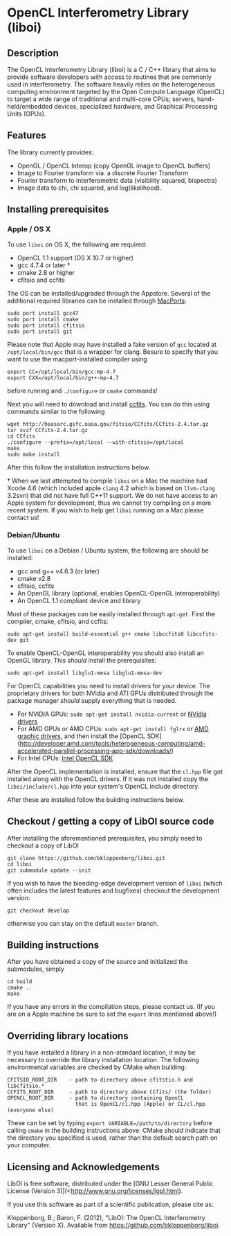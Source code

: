 # OpenCL Interferometry Library (liboi)

## Description

The OpenCL Interferometry Library (liboi) is a C / C++ library that aims to 
provide software developers with access to routines that are commonly used 
in interferometry.  The software heavily relies on the heterogeneous computing environment targeted by the Open Compute Language (OpenCL) to target a wide range of traditional and multi-core CPUs; servers, hand-held/embedded devices, specialized hardware, and Graphical Processing Units (GPUs).

## Features

The library currently provides:
* OpenGL / OpenCL Interop (copy OpenGL image to OpenCL buffers)
* Image to Fourier transform via. a discrete Fourier Transform
* Fourier transform to interferometric data (visibility squared, bispectra)
* Image data to chi, chi squared, and log(likelihood).

## Installing prerequisites

### Apple / OS X

To use `liboi` on OS X, the following are required:

* OpenCL 1.1 support (OS X 10.7 or higher)
* gcc 4.7.4 or later &dagger;
* cmake 2.8 or higher
* cfitsio and ccfits

The OS can be installed/upgraded through the Appstore. Several of the additional 
required libraries can be installed through [MacPorts](http://www.macports.org/):

    sudo port install gcc47
    sudo port install cmake
    sudo port install cfitsio
    sudo port install git

Please note that Apple may have installed a fake version of `gcc` located at
`/opt/local/bin/gcc` that is a wrapper for clang. Besure to specify that you
want to use the macport-installed compiler using

    export CC=/opt/local/bin/gcc-mp-4.7
    export CXX=/opt/local/bin/g++-mp-4.7

before running and `./configure` or `cmake` commands!

Next you will need to download and install 
[ccfits](http://heasarc.gsfc.nasa.gov/fitsio/CCfits/).
You can do this using commands similar to the following

    wget http://heasarc.gsfc.nasa.gov/fitsio/CCfits/CCfits-2.4.tar.gz
    tar xvzf CCfits-2.4.tar.gz
    cd CCfits
    ./configure --prefix=/opt/local --with-cfitsio=/opt/local
    make
    sudo make install

After this follow the installation instructions below.

&dagger; When we last attempted to compile `liboi` on a Mac the machine had
Xcode 4.6 (which included apple `clang` 4.2 which is based on `llvm-clang` 3.2svn)
that did not have full C++11 support. We do not have access to an Apple system
for development, thus we cannot try compiling on a more recent system. If you
wish to help get `liboi` running on a Mac please contact us!

### Debian/Ubuntu

To use `liboi` on a Debian / Ubuntu system, the following are should be 
installed:

* gcc and g++ v4.6.3 (or later)
* cmake v2.8
* cfitsio, ccfits
* An OpenGL library (optional, enables OpenCL-OpenGL interoperability)
* An OpenCL 1.1 compliant device and library

Most of these packages can be easily installed through `apt-get`. First the
compiler, cmake, cfitsio, and ccfits:

    sudo apt-get install build-essential g++ cmake libccfits0 libccfits-dev git
    
To enable OpenCL-OpenGL interoperability you should also install an OpenGL
library. This *should* install the prerequisites:
    
    sudo apt-get install libglu1-mesa libglu1-mesa-dev
    
For OpenCL capabilities you need to install drivers for your device. The
proprietary drivers for both NVidia and ATI GPUs distributed through the 
package manager *should* supply everything that is needed.

* For NVIDIA GPUs: `sudo apt-get install nvidia-current` or [NVidia drivers](www.nvidia.com/drivers)
* For AMD GPUs or AMD CPUs: `sudo apt-get install fglrx` or [AMD graphic drivers](http://support.amd.com/us/gpudownload/Pages/index.aspx), and then install the [OpenCL SDK] (http://developer.amd.com/tools/heterogeneous-computing/amd-accelerated-parallel-processing-app-sdk/downloads/)
* For Intel CPUs: [Intel OpenCL SDK](http://software.intel.com/en-us/vcsource/tools/opencl-sdk)

After the OpenCL implementation is installed, ensure that the `cl.hpp` file got installed
along with the OpenCL drivers. If it was not installed copy the `liboi/include/cl.hpp`
into your system's OpenCL include directory.

After these are installed follow the building instructions below.

## Checkout / getting a copy of LibOI source code

After installing the aforementioned prerequisites, you simply need to checkout
a copy of LibOI

    git clone https://github.com/bkloppenborg/liboi.git
    cd liboi
    git submodule update --init

If you wish to have the bleeding-edge development version of `liboi` (which
often includes the latest features and bugfixes) checkout the development version:

    git checkout develop

otherwise you can stay on the default `master` branch.

## Building instructions

After you have obtained a copy of the source and initialized the submodules, 
simply 

    cd build
    cmake ..
    make
    
If you have any errors in the compilation steps, please contact us. (If you
are on a Apple machine be sure to set the `export` lines mentioned above!)

## Overriding library locations

If you have installed a library in a non-standard location, it may be necessary
to override the library installation location. The following environmental 
variables are checked by CMake when building:

```
CFITSIO_ROOT_DIR    - path to directory above cfitstio.h and libcfitsio.*
CCFITS_ROOT_DIR     - path to directory above CCfits/ (the folder)
OPENCL_ROOT_DIR     - path to directory containing OpenCL
                      that is OpenCL/cl.hpp (Apple) or CL/cl.hpp (everyone else)
```
   
    
These can be set by typing `export VARIABLE=/path/to/directory` before calling
`cmake` in the building instructions above. CMake should indicate that the
directory you specified is used, rather than the default search path on your
computer.

## Licensing and Acknowledgements

LibOI is free software, distributed under the [GNU Lesser General Public License (Version 3)](<http://www.gnu.org/licenses/lgpl.html). 

If you use this software as part of a scientific publication, please cite as:

Kloppenborg, B.; Baron, F. (2012), "LibOI: The OpenCL Interferometry Library"
(Version X). Available from  <https://github.com/bkloppenborg/liboi>.

